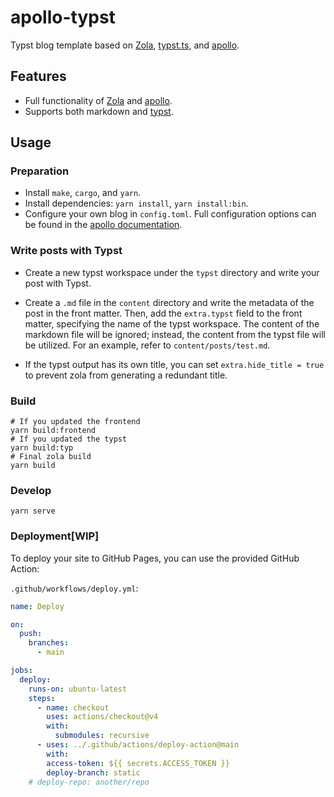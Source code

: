 # apollo-typst

Typst blog template based on [Zola](https://getzola.org), [typst.ts](https://github.com/Myriad-Dreamin/typst.ts), and [apollo](https://github.com/not-matthias/apollo).

## Features

- Full functionality of [Zola](https://getzola.org) and [apollo](https://github.com/not-matthias/apollo).
- Supports both markdown and [typst](https://typst.app/).

## Usage

### Preparation

- Install `make`, `cargo`, and `yarn`.
- Install dependencies: `yarn install`, `yarn install:bin`.
- Configure your own blog in `config.toml`. Full configuration options can be found in the [apollo documentation](https://github.com/not-matthias/apollo/blob/main/content/posts/configuration.md).

### Write posts with Typst

- Create a new typst workspace under the `typst` directory and write your post with Typst.

- Create a `.md` file in the `content` directory and write the metadata of the post in the front matter. Then, add the `extra.typst` field to the front matter, specifying the name of the typst workspace. The content of the markdown file will be ignored; instead, the content from the typst file will be utilized. For an example, refer to `content/posts/test.md`.
- If the typst output has its own title, you can set `extra.hide_title = true` to prevent zola from generating a redundant title.

### Build

```shell
# If you updated the frontend
yarn build:frontend
# If you updated the typst
yarn build:typ
# Final zola build
yarn build
```

### Develop

```shell
yarn serve
```

### Deployment[WIP]

To deploy your site to GitHub Pages, you can use the provided GitHub Action:

`.github/workflows/deploy.yml`:

```yaml
name: Deploy

on:
  push:
    branches:
      - main

jobs:
  deploy:
    runs-on: ubuntu-latest
    steps:
      - name: checkout
        uses: actions/checkout@v4
        with:
          submodules: recursive
      - uses: ../.github/actions/deploy-action@main
        with:
        access-token: ${{ secrets.ACCESS_TOKEN }}
        deploy-branch: static
    # deploy-repo: another/repo
```
